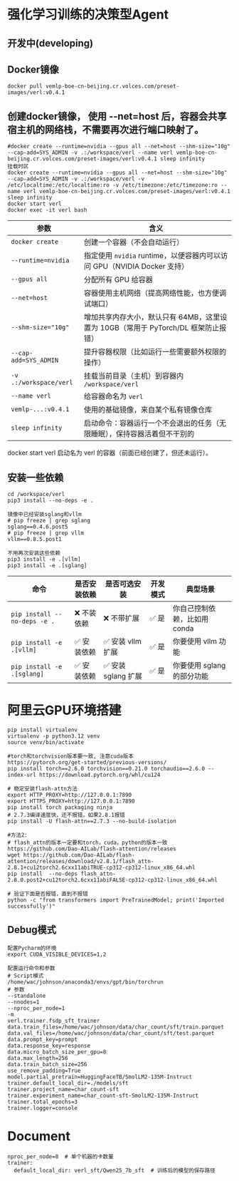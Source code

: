 # 强化学习训练的决策型Agent
## 开发中(developing)

## Docker镜像
```
docker pull vemlp-boe-cn-beijing.cr.volces.com/preset-images/verl:v0.4.1
```

## 创建docker镜像， 使用 --net=host 后，容器会共享宿主机的网络栈，不需要再次进行端口映射了。
```
#docker create --runtime=nvidia --gpus all --net=host --shm-size="10g" --cap-add=SYS_ADMIN -v .:/workspace/verl --name verl vemlp-boe-cn-beijing.cr.volces.com/preset-images/verl:v0.4.1 sleep infinity
挂载时区
docker create --runtime=nvidia --gpus all --net=host --shm-size="10g" --cap-add=SYS_ADMIN -v .:/workspace/verl -v /etc/localtime:/etc/localtime:ro -v /etc/timezone:/etc/timezone:ro --name verl vemlp-boe-cn-beijing.cr.volces.com/preset-images/verl:v0.4.1 sleep infinity
docker start verl
docker exec -it verl bash
```

| 参数                     | 含义                                                    |
| ---------------------- | ----------------------------------------------------- |
| `docker create`        | 创建一个容器（不会自动运行）                                        |
| `--runtime=nvidia`     | 指定使用 `nvidia` runtime，以便容器内可以访问 GPU（NVIDIA Docker 支持） |
| `--gpus all`           | 分配所有 GPU 给容器                                          |
| `--net=host`           | 容器使用主机网络（提高网络性能，也方便调试端口）                              |
| `--shm-size="10g"`     | 增加共享内存大小，默认只有 64MB，这里设置为 10GB（常用于 PyTorch/DL 框架防止报错）  |
| `--cap-add=SYS_ADMIN`  | 提升容器权限（比如运行一些需要额外权限的操作）                               |
| `-v .:/workspace/verl` | 挂载当前目录（主机）到容器内 `/workspace/verl`                      |
| `--name verl`          | 给容器命名为 `verl`                                         |
| `vemlp-...:v0.4.1`     | 使用的基础镜像，来自某个私有镜像仓库                                    |
| `sleep infinity`       | 启动命令：容器运行一个不会退出的任务（无限睡眠），保持容器活着但不干别的                  |

docker start verl
启动名为 verl 的容器（前面已经创建了，但还未运行）。

## 安装一些依赖
```
cd /workspace/verl
pip3 install --no-deps -e .

镜像中已经安装sglang和vllm
# pip freeze | grep sglang
sglang==0.4.6.post5
# pip freeze | grep vllm
vllm==0.8.5.post1

不用再次安装这些依赖
pip3 install -e .[vllm]
pip3 install -e .[sglang]
```

| 命令                           | 是否安装依赖 | 是否可选安装         | 开发模式 | 典型场景              |
| ---------------------------- | ------ | -------------- | ---- | ----------------- |
| `pip install --no-deps -e .` | ❌ 不装依赖 | ❌ 不带扩展         | ✅ 是  | 你自己控制依赖，比如用 conda |
| `pip install -e .[vllm]`     | ✅ 安装依赖 | ✅ 安装 vllm 扩展   | ✅ 是  | 你要使用 vllm 功能      |
| `pip install -e .[sglang]`   | ✅ 安装依赖 | ✅ 安装 sglang 扩展 | ✅ 是  | 你要使用 sglang 的部分功能 |



# 阿里云GPU环境搭建
```
pip install virtualenv
virtualenv -p python3.12 venv
source venv/bin/activate

#torch和torchvision版本要一致, 注意cuda版本
https://pytorch.org/get-started/previous-versions/
pip install torch==2.6.0 torchvision==0.21.0 torchaudio==2.6.0 --index-url https://download.pytorch.org/whl/cu124

# 稳定安装flash-attn方法
export HTTP_PROXY=http://127.0.0.1:7890
export HTTPS_PROXY=http://127.0.0.1:7890
pip install torch packaging ninja
# 2.7.3编译速度快，还不报错，如果2.8.1报错
pip install -U flash-attn==2.7.3 --no-build-isolation

#方法2:
# flash_attn的版本一定要和torch，cuda，python的版本一致
https://github.com/Dao-AILab/flash-attention/releases
wget https://github.com/Dao-AILab/flash-attention/releases/download/v2.8.1/flash_attn-2.8.1+cu12torch2.6cxx11abiTRUE-cp312-cp312-linux_x86_64.whl
pip install  --no-deps flash_attn-2.8.0.post2+cu12torch2.6cxx11abiFALSE-cp312-cp312-linux_x86_64.whl

# 验证下面是否报错，直到不报错
python -c "from transformers import PreTrainedModel; print('Imported successfully')"

```


## Debug模式
```
配置Pycharm的环境
export CUDA_VISIBLE_DEVICES=1,2

配置运行命令和参数
# Script模式
/home/wac/johnson/anaconda3/envs/gpt/bin/torchrun
# 参数
--standalone
--nnodes=1
--nproc_per_node=1
-m
verl.trainer.fsdp_sft_trainer
data.train_files=/home/wac/johnson/data/char_count/sft/train.parquet
data.val_files=/home/wac/johnson/data/char_count/sft/test.parquet
data.prompt_key=prompt
data.response_key=response
data.micro_batch_size_per_gpu=8
data.max_length=256
data.train_batch_size=256
use_remove_padding=True
model.partial_pretrain=HuggingFaceTB/SmolLM2-135M-Instruct
trainer.default_local_dir=./models/sft
trainer.project_name=char_count-sft
trainer.experiment_name=char_count-sft-SmolLM2-135M-Instruct
trainer.total_epochs=3
trainer.logger=console
```


# Document
```
nproc_per_node=8  # 单个机器的卡数量
trainer:
  default_local_dir: verl_sft/Qwen25_7b_sft  # 训练后的模型的保存路径
```